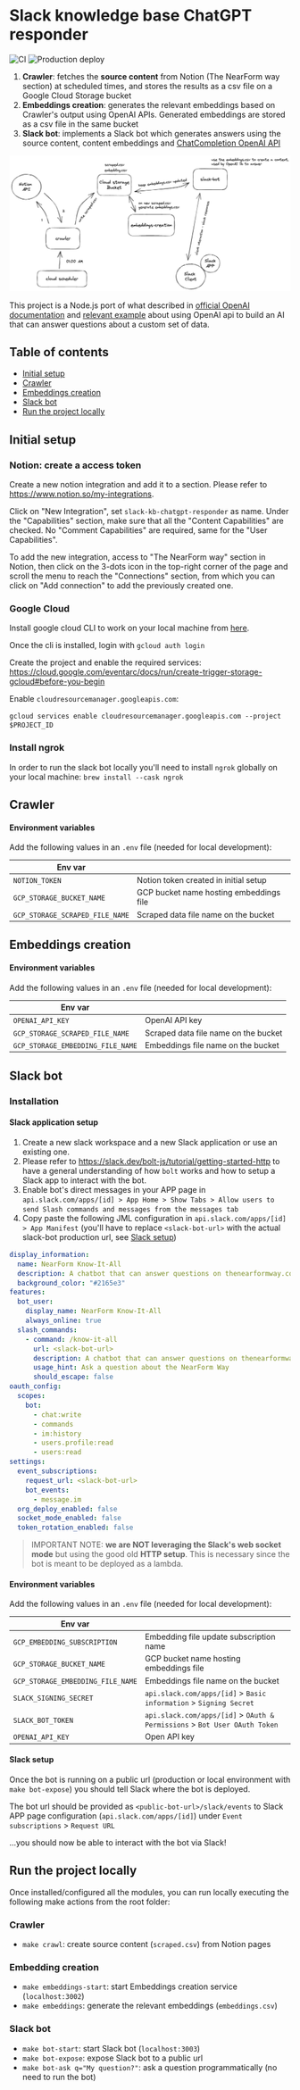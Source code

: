 # Slack knowledge base ChatGPT responder

![CI](https://github.com/nearform/slack-knowledgebase-chatgpt-responder/actions/workflows/ci.yml/badge.svg?event=push)
![Production deploy](https://github.com/nearform/slack-knowledgebase-chatgpt-responder/actions/workflows/production-deploy.yml/badge.svg?event=push)

1. **Crawler**: fetches the **source content** from Notion (The NearForm way section) at scheduled times, and stores the results as a csv file on a Google Cloud Storage bucket
2. **Embeddings creation**: generates the relevant embeddings based on Crawler's output using OpenAI APIs. Generated embeddings are stored as a csv file in the same bucket
3. **Slack bot**: implements a Slack bot which generates answers using the source content, content embeddings and [ChatCompletion OpenAI API](https://platform.openai.com/docs/guides/chat)

![alt text](./assets/schema.png 'Schema')

This project is a Node.js port of what described in [official OpenAI documentation](https://platform.openai.com/docs/tutorials/web-qa-embeddings) and [relevant example](https://github.com/openai/openai-cookbook/tree/main/apps/web-crawl-q-and-a) about using OpenAI api to build an AI that can answer questions about a custom set of data.

## Table of contents

- [Initial setup](initial-setup)
- [Crawler](#crawler)
- [Embeddings creation](#embeddings-creation)
- [Slack bot](#slack-bot)
- [Run the project locally](#run-the-project-locally)

## Initial setup

### Notion: create a access token

Create a new notion integration and add it to a section. Please refer to https://www.notion.so/my-integrations.

Click on "New Integration", set `slack-kb-chatgpt-responder` as name. Under the "Capabilities" section, make sure that all the "Content Capabilities" are checked. No "Comment Capabilities" are required, same for the "User Capabilities".

To add the new integration, access to "The NearForm way" section in Notion, then click on the 3-dots icon in the top-right corner of the page and scroll the menu to reach the "Connections" section, from which you can click on "Add connection" to add the previously created one.

### Google Cloud

Install google cloud CLI to work on your local machine from [here](https://cloud.google.com/sdk/docs/install).

Once the cli is installed, login with `gcloud auth login`

Create the project and enable the required services: https://cloud.google.com/eventarc/docs/run/create-trigger-storage-gcloud#before-you-begin

Enable `cloudresourcemanager.googleapis.com`:

```
gcloud services enable cloudresourcemanager.googleapis.com --project $PROJECT_ID
```

### Install ngrok

In order to run the slack bot locally you'll need to install `ngrok` globally on your local machine: `brew install --cask ngrok`

## Crawler

#### Environment variables

Add the following values in an `.env` file (needed for local development):

| Env var                         |                                         |
| ------------------------------- | --------------------------------------- |
| `NOTION_TOKEN`                  | Notion token created in initial setup   |
| `GCP_STORAGE_BUCKET_NAME`       | GCP bucket name hosting embeddings file |
| `GCP_STORAGE_SCRAPED_FILE_NAME` | Scraped data file name on the bucket    |

## Embeddings creation

#### Environment variables

Add the following values in an `.env` file (needed for local development):

| Env var                           |                                      |
| --------------------------------- | ------------------------------------ |
| `OPENAI_API_KEY`                  | OpenAI API key                       |
| `GCP_STORAGE_SCRAPED_FILE_NAME`   | Scraped data file name on the bucket |
| `GCP_STORAGE_EMBEDDING_FILE_NAME` | Embeddings file name on the bucket   |

## Slack bot

### Installation

#### Slack application setup

1. Create a new slack workspace and a new Slack application or use an existing one.
2. Please refer to https://slack.dev/bolt-js/tutorial/getting-started-http to have a general understanding of how `bolt` works and how to setup a Slack app to interact with the bot.
3. Enable bot's direct messages in your APP page in `api.slack.com/apps/[id] > App Home > Show Tabs > Allow users to send Slash commands and messages from the messages tab`
4. Copy paste the following JML configuration in `api.slack.com/apps/[id] > App Manifest` (you'll have to replace `<slack-bot-url>` with the actual slack-bot production url, see [Slack setup](#slack-setup))

```yml
display_information:
  name: NearForm Know-It-All
  description: A chatbot that can answer questions on thenearformway.com content
  background_color: "#2165e3"
features:
  bot_user:
    display_name: NearForm Know-It-All
    always_online: true
  slash_commands:
    - command: /know-it-all
      url: <slack-bot-url>
      description: A chatbot that can answer questions on thenearformway.com content
      usage_hint: Ask a question about the NearForm Way
      should_escape: false
oauth_config:
  scopes:
    bot:
      - chat:write
      - commands
      - im:history
      - users.profile:read
      - users:read
settings:
  event_subscriptions:
    request_url: <slack-bot-url>
    bot_events:
      - message.im
  org_deploy_enabled: false
  socket_mode_enabled: false
  token_rotation_enabled: false
```

> IMPORTANT NOTE: **we are NOT leveraging the Slack's web socket mode** but using the good old **HTTP setup**. This is necessary since the bot is meant to be deployed as a lambda.

#### Environment variables

Add the following values in an `.env` file (needed for local development):

| Env var                           |                                                                            |
| --------------------------------- | -------------------------------------------------------------------------- |
| `GCP_EMBEDDING_SUBSCRIPTION`      | Embedding file update subscription name                                    |
| `GCP_STORAGE_BUCKET_NAME`         | GCP bucket name hosting embeddings file                                    |
| `GCP_STORAGE_EMBEDDING_FILE_NAME` | Embeddings file name on the bucket                                         |
| `SLACK_SIGNING_SECRET`            | `api.slack.com/apps/[id]` > `Basic information` > `Signing Secret`         |
| `SLACK_BOT_TOKEN`                 | `api.slack.com/apps/[id]` > `OAuth & Permissions` > `Bot User OAuth Token` |
| `OPENAI_API_KEY`                  | Open API key                                                               |

#### Slack setup

Once the bot is running on a public url (production or local environment with `make bot-expose`) you should tell Slack where the bot is deployed.

The bot url should be provided as `<public-bot-url>/slack/events` to Slack APP page configuration (`api.slack.com/apps/[id]`) under `Event subscriptions` > `Request URL`

...you should now be able to interact with the bot via Slack!

## Run the project locally

Once installed/configured all the modules, you can run locally executing the following make actions from the root folder:

### Crawler

- `make crawl`: create source content (`scraped.csv`) from Notion pages

### Embedding creation

- `make embeddings-start`: start Embeddings creation service (`localhost:3002`)
- `make embeddings`: generate the relevant embeddings (`embeddings.csv`)

### Slack bot

- `make bot-start`: start Slack bot (`localhost:3003`)
- `make bot-expose`: expose Slack bot to a public url
- `make bot-ask q="My question?"`: ask a question programmatically (no need to run the bot)
